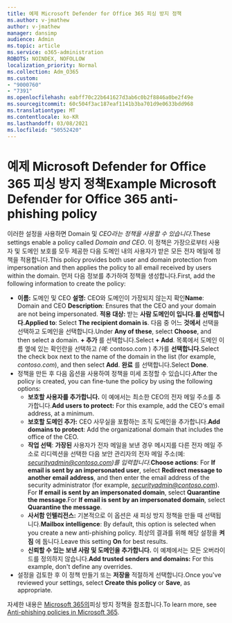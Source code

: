 ```yaml
---
title: 예제 Microsoft Defender for Office 365 피싱 방지 정책
ms.author: v-jmathew
author: v-jmathew
manager: dansimp
audience: Admin
ms.topic: article
ms.service: o365-administration
ROBOTS: NOINDEX, NOFOLLOW
localization_priority: Normal
ms.collection: Adm_O365
ms.custom:
- "9000760"
- "7391"
ms.openlocfilehash: eabff70c22b641627d3ab6c0b2f8846a0be2f49e
ms.sourcegitcommit: 60c504f3ac187eaf1141b3ba701d9e0633bdd968
ms.translationtype: MT
ms.contentlocale: ko-KR
ms.lasthandoff: 03/08/2021
ms.locfileid: "50552420"
---
```

# <a name="example-microsoft-defender-for-office-365-anti-phishing-policy"></a><span data-ttu-id="df449-102">예제 Microsoft Defender for Office 365 피싱 방지 정책</span><span class="sxs-lookup"><span data-stu-id="df449-102">Example Microsoft Defender for Office 365 anti-phishing policy</span></span>

<span data-ttu-id="df449-103">이러한 설정을 사용하면 Domain 및 *CEO라는 정책을 사용할 수 있습니다.*</span><span class="sxs-lookup"><span data-stu-id="df449-103">These settings enable a policy called *Domain and CEO*.</span></span> <span data-ttu-id="df449-104">이 정책은 가장으로부터 사용자 및 도메인 보호를 모두 제공한 다음 도메인 내의 사용자가 받은 모든 전자 메일에 정책을 적용합니다.</span><span class="sxs-lookup"><span data-stu-id="df449-104">This policy provides both user and domain protection from impersonation and then applies the policy to all email received by users within the domain.</span></span> <span data-ttu-id="df449-105">먼저 다음 정보를 추가하여 정책을 생성합니다.</span><span class="sxs-lookup"><span data-stu-id="df449-105">First, add the following information to create the policy:</span></span>

- <span data-ttu-id="df449-106">**이름:** 도메인 및 CEO **설명:** CEO와 도메인이 가장되지 않는지 확인</span><span class="sxs-lookup"><span data-stu-id="df449-106">**Name**: Domain and CEO **Description**: Ensures that the CEO and your domain are not being impersonated.</span></span>
  <span data-ttu-id="df449-107">**적용 대상:** 받는 **사람 도메인이 입니다.를 선택합니다.**</span><span class="sxs-lookup"><span data-stu-id="df449-107">**Applied to**: Select **The recipient domain is**.</span></span> <span data-ttu-id="df449-108">다음 중 어느  **것에서** 선택을 선택하고 도메인을 선택합니다.</span><span class="sxs-lookup"><span data-stu-id="df449-108">Under **Any of these**, select **Choose**, and then select a domain.</span></span> <span data-ttu-id="df449-109">**+ 추가** 를 선택합니다.</span><span class="sxs-lookup"><span data-stu-id="df449-109">Select **+ Add**.</span></span> <span data-ttu-id="df449-110">목록에서 도메인 이름 옆에 있는 확인란을 선택하고 *(예:* contoso.com ) 추가를 **선택합니다.**</span><span class="sxs-lookup"><span data-stu-id="df449-110">Select the check box next to the name of the domain in the list (for example, *contoso.com*), and then select **Add**.</span></span> <span data-ttu-id="df449-111">**완료** 를 선택합니다.</span><span class="sxs-lookup"><span data-stu-id="df449-111">Select **Done**.</span></span>
- <span data-ttu-id="df449-112">정책을 만든 후 다음 옵션을 사용하여 정책을 미세 조정할 수 있습니다.</span><span class="sxs-lookup"><span data-stu-id="df449-112">After the policy is created, you can fine-tune the policy by using the following options:</span></span>
  - <span data-ttu-id="df449-113">**보호할 사용자를 추가합니다.** 이 예에서는 최소한 CEO의 전자 메일 주소를 추가합니다.</span><span class="sxs-lookup"><span data-stu-id="df449-113">**Add users to protect:** For this example, add the CEO's email address, at a minimum.</span></span>
  - <span data-ttu-id="df449-114">**보호할 도메인 추가:** CEO 사무실을 포함하는 조직 도메인을 추가합니다.</span><span class="sxs-lookup"><span data-stu-id="df449-114">**Add domains to protect**: Add the organizational domain that includes the office of the CEO.</span></span>
  - <span data-ttu-id="df449-115">**작업 선택**: **가장된** 사용자가 전자 메일을 보낸 경우 메시지를 다른 전자 메일 주소로 리디렉션을 선택한 다음 보안 관리자의 전자 메일 주소(예: *securityadmin@contoso.com)를 입력합니다.*</span><span class="sxs-lookup"><span data-stu-id="df449-115">**Choose actions**: For **If email is sent by an impersonated user**, select **Redirect message to another email address**, and then enter the email address of the security administrator (for example, *securityadmin@contoso.com*).</span></span> <span data-ttu-id="df449-116">For **If email is sent by an impersonated domain**, select **Quarantine the message**.</span><span class="sxs-lookup"><span data-stu-id="df449-116">For **If email is sent by an impersonated domain**, select **Quarantine the message**.</span></span>
  - <span data-ttu-id="df449-117">**사서함 인텔리전스:** 기본적으로 이 옵션은 새 피싱 방지 정책을 만들 때 선택됩니다.</span><span class="sxs-lookup"><span data-stu-id="df449-117">**Mailbox intelligence**: By default, this option is selected when you create a new anti-phishing policy.</span></span> <span data-ttu-id="df449-118">최상의 결과를 위해 해당 설정을 **켜짐** 에 둡니다.</span><span class="sxs-lookup"><span data-stu-id="df449-118">Leave this setting **On** for best results.</span></span>
  - <span data-ttu-id="df449-119">**신뢰할 수 있는 보낸 사람 및 도메인을 추가합니다.** 이 예제에서는 모든 오버라이드를 정의하지 않습니다.</span><span class="sxs-lookup"><span data-stu-id="df449-119">**Add trusted senders and domains:** For this example, don't define any overrides.</span></span>
- <span data-ttu-id="df449-120">설정을 검토한 후 이 정책  만들기 또는 **저장을** 적절하게 선택합니다.</span><span class="sxs-lookup"><span data-stu-id="df449-120">Once you've reviewed your settings, select **Create this policy** or **Save**, as appropriate.</span></span>

<span data-ttu-id="df449-121">자세한 내용은 [Microsoft 365의](https://go.microsoft.com/fwlink/?linkid=2092235)피싱 방지 정책을 참조합니다.</span><span class="sxs-lookup"><span data-stu-id="df449-121">To learn more, see [Anti-phishing policies in Microsoft 365](https://go.microsoft.com/fwlink/?linkid=2092235).</span></span>
